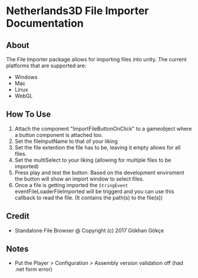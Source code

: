 # Netherlands3D File Importer Documentation

## About
The File Importer package allows for importing files into unity.
The current platforms that are supported are:
- Windows
- Mac
- Linux
- WebGL

## How To Use
1. Attach the component "ImportFileButtonOnClick" to a gameobject where a button component is attached too.
2. Set the fileInputName to that of your liking
3. Set the file extention the file has to be, leaving it empty allows for all files.
4. Set the multiSelect to your liking (allowing for multiple files to be imported)
5. Press play and test the button. Based on the development enviroment the button will show an import window to select files.
6. Once a file is getting imported the `StringEvent` eventFileLoaderFileImported will be triggerd and you can use this callback to read the file. (It contains the path(s) to the file(s))

## Credit
- Standalone File Browser @ Copyright (c) 2017 Gökhan Gökçe

## Notes
- Put the Player > Configuration > Assembly version validation off (had .net form error)